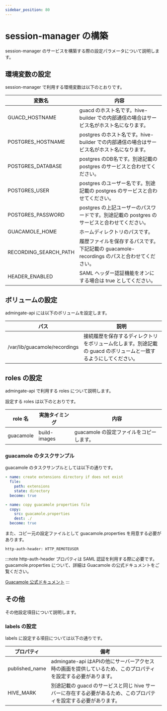 ```yaml
---
sidebar_position: 80
---
```


# session-manager の構築

session-manager のサービスを構築する際の設定パラメータについて説明します。

## 環境変数の設定

session-manager で利用する環境変数は以下のとおりです。

| 変数名 | 内容 |
| --- | --- |
| GUACD_HOSTNAME | guacd のホスト名です。hive-builder での内部通信の場合はサービス名がホスト名になります。 |
| POSTGRES_HOSTNAME | postgres のホスト名です。hive-builder での内部通信の場合はサービス名がホスト名になります。 |
| POSTGRES_DATABASE | postgres のDB名です。別途記載の postgres のサービスと合わせてください。 |
| POSTGRES_USER | postgres のユーザー名です。別途記載の postgres のサービスと合わせてください。 |
| POSTGRES_PASSWORD | postgres の上記ユーザーのパスワードです。別途記載の postgres のサービスと合わせてください。 |
| GUACAMOLE_HOME | ホームディレクトリのパスです。 |
| RECORDING_SEARCH_PATH | 履歴ファイルを保存するパスです。下記記載の guacamole-recordings のパスと合わせてください。 |
| HEADER_ENABLED | SAML ヘッダー認証機能をオンにする場合は true としてください。 |

## ボリュームの設定

admingate-api には以下のボリュームを設定します。

| パス | 説明 |
| --- | --- |
| /var/lib/guacamole/recordings | 接続履歴を保存するディレクトリをボリューム化します。別途記載の guacd のボリュームと一致するようにしてください。 |

## roles の設定

admingate-api で利用する roles について説明します。

設定する roles は以下のとおりです。

| role 名 | 実施タイミング | 内容 |
| --- | --- | --- |
| guacamole | build-images | guacamole の設定ファイルをコピーします。 |

### guacamole のタスクサンプル

guacamole のタスクサンプルとしては以下の通りです。

```yml
- name: create extensions directory if does not exist
  file:
    path: extensions
    state: directory
  become: true

- name: copy guacamole properties file
  copy:
    src: guacamole.properties
    dest: ./
  become: true
```

また、コピー元の設定ファイルとして guacamole.properties を用意する必要があります。

```
http-auth-header: HTTP_REMOTEUSER
```

:::note
http-auth-header プロパティは SAML 認証を利用する際に必要です。
guacamole.properties について、詳細は Guacamole の公式ドキュメントをご覧ください。

[Guacamole 公式ドキュメント](https://guacamole.apache.org/doc/gug/configuring-guacamole.html)
:::

## その他

その他設定項目について説明します。

### labels の設定

labels に設定する項目については以下の通りです。

| プロパティ | 備考 |
| --- | --- |
| published_name | admingate-api はAPIの他にサーバーアクセス時の画面を提供しているため、このプロパティを設定する必要があります。 |
| HIVE_MARK | 別途記載の guacd のサービスと同じ hive サーバーに存在する必要があるため、このプロパティを設定する必要があります。 |
